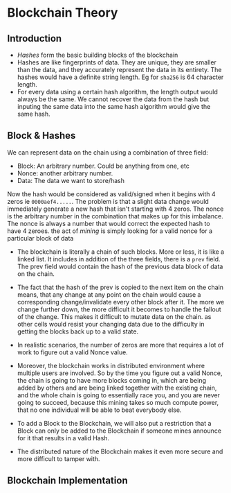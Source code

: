 # Blockchain Theory

## Introduction

* *Hashes* form the basic building blocks of the blockchain
* Hashes are like fingerprints of data. They are unique, they are smaller than the data, and they accurately represent the data in its entirety. The hashes would have a definite string length. Eg for `sha256` is 64 character length.
* For every data using a certain hash algorithm, the length output would always be the same. We cannot recover the data from the hash but inputing the same data into the same hash algorithm would give the same hash.


## Block & Hashes
 We can represent data on the chain using a combination of three field:
* Block: An arbitrary number. Could be anything from one, etc 
* Nonce: another arbitrary number.
* Data: The data we want to store/hash

Now the hash would be considered as valid/signed when it begins with 4 zeros ie `0000aef4.....`. The problem is that a slight data change would immediately generate a new hash that isn't starting with 4 zeros. The nonce is the arbitrary number in the combination that makes up for this imbalance. The nonce is always a number that would correct the expected hash to have 4 zeroes. the act of *mining* is simply looking for a valid nonce for a particular block of data
* The blockchain is literally a chain of such blocks. More or less, it is like a linked list. It includes in addition of the three fields, there is a `prev` field. The prev field would contain the hash of the previous data block of data on the chain.

* The fact that the hash of the prev is copied to the next item on the chain means, that any change at any point on the chain would cause a corresponding change/invalidate every other block after it. The more we 
change further down, the more difficult it becomes to handle the fallout of the change. This makes it difficult to mutate data on the chain. as other cells would resist your changing data due to the difficulty in getting the blocks back up to a valid state.

* In realistic scenarios, the number of zeros are more that requires a lot of work to figure out a valid Nonce value.
* Moreover, the blockchain works in distributed environment where multiple users are involved. So by the time you figure out a valid Nonce, the chain is going to have more blocks coming in, which are being added by others and are being linked together with the existing chain, and the whole chain is going to essentially race you, and you are never going to succeed, because this mining takes so much compute power, that no one individual will be able to beat everybody else.
* To add a Block to the Blockchain, we will also put a restriction that a Block can only be added to the Blockchain if someone mines announce for it that results in a valid Hash.
* The distributed nature of the Blockchain makes it even more secure and more difficult to tamper with. 



## Blockchain Implementation


